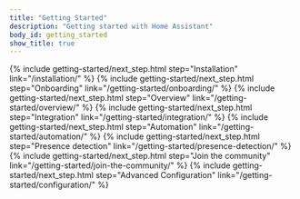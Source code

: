 ```yaml
---
title: "Getting Started"
description: "Getting started with Home Assistant"
body_id: getting_started
show_title: true
---
```


{% include getting-started/next_step.html step="Installation" link="/installation/" %}
{% include getting-started/next_step.html step="Onboarding" link="/getting-started/onboarding/" %}
{% include getting-started/next_step.html step="Overview" link="/getting-started/overview/" %}
{% include getting-started/next_step.html step="Integration" link="/getting-started/integration/" %}
{% include getting-started/next_step.html step="Automation" link="/getting-started/automation/" %}
{% include getting-started/next_step.html step="Presence detection" link="/getting-started/presence-detection/" %}
{% include getting-started/next_step.html step="Join the community" link="/getting-started/join-the-community/" %}
{% include getting-started/next_step.html step="Advanced Configuration" link="/getting-started/configuration/" %}
